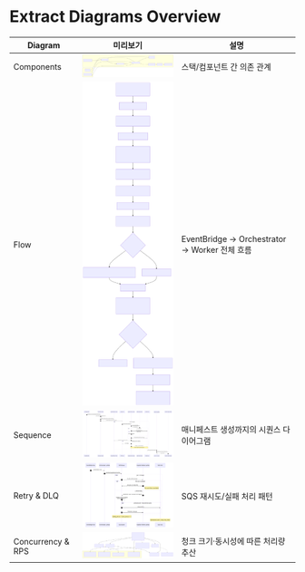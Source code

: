 # Extract Diagrams Overview

| Diagram | 미리보기 | 설명 |
|---------|-----------|------|
| Components | <img src="01-components-1.svg" width="320" alt="Components" /> | 스택/컴포넌트 간 의존 관계 |
| Flow | <img src="02-flow-1.svg" width="320" alt="Flow" /> | EventBridge → Orchestrator → Worker 전체 흐름 |
| Sequence | <img src="03-sequence-1.svg" width="320" alt="Sequence" /> | 매니페스트 생성까지의 시퀀스 다이어그램 |
| Retry & DLQ | <img src="04-retry-and-dlq-1.svg" width="320" alt="Retry & DLQ" /> | SQS 재시도/실패 처리 패턴 |
| Concurrency & RPS | <img src="05-concurrency-and-rps-1.svg" width="320" alt="Concurrency" /> | 청크 크기·동시성에 따른 처리량 추산 |

